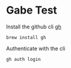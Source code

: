 # Gabe Test

Install the github cli [gh](https://github.com/cli/cli)
```shell
brew install gh
```

Authenticate with the cli
```shell
gh auth login
```
